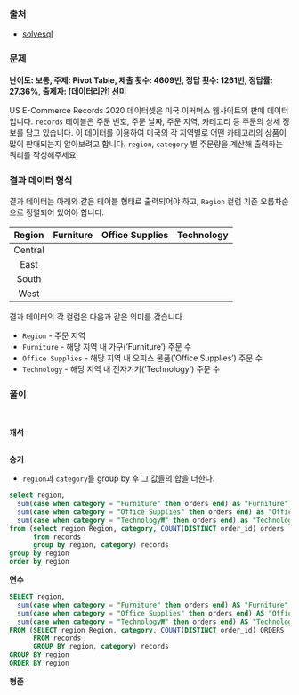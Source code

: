 ### 출처
- [solvesql](https://solvesql.com/problems/characteristics-of-orders/)

### 문제

**난이도: 보통, 주제: Pivot Table, 제출 횟수: 4609번, 정답 횟수: 1261번, 정답률: 27.36%, 출제자: [데이터리안] 선미**

US E-Commerce Records 2020 데이터셋은 미국 이커머스 웹사이트의 판매 데이터 입니다. `records` 테이블은 주문 번호, 주문 날짜, 주문 지역, 카테고리 등 주문의 상세 정보를 담고 있습니다. 이 데이터를 이용하여 미국의 각 지역별로 어떤 카테고리의 상품이 많이 판매되는지 알아보려고 합니다. `region`, `category` 별 주문량을 계산해 출력하는 쿼리를 작성해주세요.

### 결과 데이터 형식
결과 데이터는 아래와 같은 테이블 형태로 출력되어야 하고, `Region` 컬럼 기준 오름차순으로 정렬되어 있어야 합니다.

Region|Furniture|Office Supplies|Technology
:--:|:--:|:--:|:--:
Central|||
East|||
South|||
West|||

결과 데이터의 각 컬럼은 다음과 같은 의미를 갖습니다.

- `Region` - 주문 지역
- `Furniture` - 해당 지역 내 가구(’Furniture’) 주문 수
- `Office Supplies` - 해당 지역 내 오피스 물품(’Office Supplies’) 주문 수
- `Technology` - 해당 지역 내 전자기기(’Technology’) 주문 수

### 풀이
<br>

**재석**

```sql
```   

**승기**
- `region`과 `category`를 group by 후 그 값들의 합을 더한다.

```sql
select region,
  sum(case when category = "Furniture" then orders end) as "Furniture",
  sum(case when category = "Office Supplies" then orders end) as "Office Supplies",
  sum(case when category = "Technology₩" then orders end) as "Technology"
from (select region Region, category, COUNT(DISTINCT order_id) orders
      from records
      group by region, category) records
group by region
order by region
```

**연수**

```sql
SELECT region,
  sum(case when category = "Furniture" then orders end) AS "Furniture",
  sum(case when category = "Office Supplies" then orders end) AS "Office Supplies",
  sum(case when category = "Technology₩" then orders end) AS "Technology"
FROM (SELECT region Region, category, COUNT(DISTINCT order_id) ORDERS
      FROM records
      GROUP BY region, category) records
GROUP BY region
ORDER BY region
```

**형준**
```sql
```
